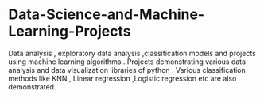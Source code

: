 # Data-Science-and-Machine-Learning-Projects
Data analysis , exploratory data analysis ,classification models and projects using machine learning algorithms .
Projects demonstrating various data analysis and data visualization libraries of python . 
Various classification methods like KNN , Linear regression ,Logistic regression etc are also demonstrated.
